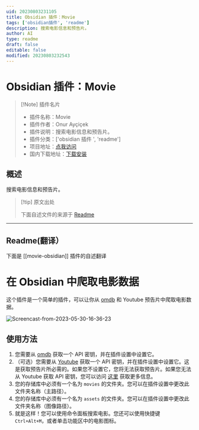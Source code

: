 ```yaml
---
uid: 20230803231105
title: Obsidian 插件：Movie
tags: ['obsidian插件', 'readme']
description: 搜索电影信息和预告片。
author: AI
type: readme
draft: false
editable: false
modified: 20230803232543
---
```


# Obsidian 插件：Movie

> [!Note] 插件名片
> - 插件名称：Movie
> - 插件作者：Onur Ayçiçek
> - 插件说明：搜索电影信息和预告片。
> - 插件分类：['obsidian 插件 ', 'readme']
> - 项目地址：[点我访问](https://github.com/onuraycicek/obsidian-movie)
> - 国内下载地址：[下载安装](https://pkmer.cn/products/plugin/pluginMarket/?movie-obsidian)

## 概述

搜索电影信息和预告片。

> [!tip] 原文出处
>
>下面自述文件的来源于 [Readme](https://ghproxy.net/https://raw.githubusercontent.com/onuraycicek/obsidian-movie/master/README.md)
>

---

## Readme(翻译）

下面是 [[movie-obsidian]] 插件的自述翻译

# 在 Obsidian 中爬取电影数据

这个插件是一个简单的插件，可以让你从 [omdb](https://www.omdbapi.com/) 和 Youtube 预告片中爬取电影数据。

![Screencast-from-2023-05-30-16-36-23](https://github.com/onuraycicek/obsidian-movie/assets/87834696/c66504b0-e85a-48e6-a38a-b694dfa68962)

## 使用方法

1. 您需要从 [omdb](https://www.omdbapi.com/apikey.aspx) 获取一个 API 密钥，并在插件设置中设置它。
2. （可选）您需要从 [Youtube](https://console.cloud.google.com/apis/credentials) 获取一个 API 密钥，并在插件设置中设置它。这是获取预告片所必需的。如果您不设置它，您将无法获取预告片。如果您无法从 Youtube 获取 API 密钥，您可以访问 [这里](https://developers.google.com/youtube/v3/getting-started) 获取更多信息。
3. 您的存储库中必须有一个名为 `movies` 的文件夹。您可以在插件设置中更改此文件夹名称（主路径）。
4. 您的存储库中必须有一个名为 `assets` 的文件夹。您可以在插件设置中更改此文件夹名称（图像路径）。
5. 就是这样！您可以使用命令面板搜索电影。您还可以使用快捷键 `Ctrl+Alt+M`，或者单击功能区中的电影图标。



